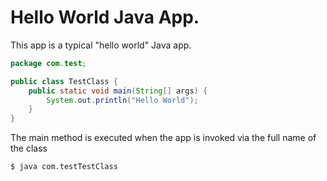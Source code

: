 # Hello World Java App.

This app is a typical "hello world" Java app.

```java 
package com.test;

public class TestClass {
    public static void main(String[] args) {
        System.out.println("Hello World");
    }
}

```

The main method is executed when the app is invoked via the full name of the class

    $ java com.testTestClass

